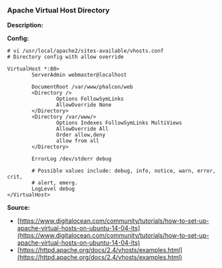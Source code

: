 ### Apache Virtual Host Directory

**Description:**



**Config:**

```
# vi /usr/local/apache2/sites-available/vhosts.conf
# Directory config with allow override

VirtualHost *:80>
        ServerAdmin webmaster@localhost

        DocumentRoot /var/www/phalcon/web
        <Directory />
                Options FollowSymLinks
                AllowOverride None
        </Directory>
        <Directory /var/www/>
                Options Indexes FollowSymLinks MultiViews
                AllowOverride All
                Order allow,deny
                allow from all
        </Directory>

        ErrorLog /dev/stderr debug

        # Possible values include: debug, info, notice, warn, error, crit,
        # alert, emerg.
        LogLevel debug
</VirtualHost>
```

**Source:**

* [https://www.digitalocean.com/community/tutorials/how-to-set-up-apache-virtual-hosts-on-ubuntu-14-04-lts](https://www.digitalocean.com/community/tutorials/how-to-set-up-apache-virtual-hosts-on-ubuntu-14-04-lts)
* [https://httpd.apache.org/docs/2.4/vhosts/examples.html](https://httpd.apache.org/docs/2.4/vhosts/examples.html)



